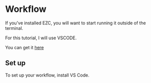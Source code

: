 # Workflow

If you've installed EZC, you will want to start running it outside of the terminal.

For this tutorial, I will use VSCODE.

You can get it [here](https://code.visualstudio.com/)

## Set up

To set up your workflow, install VS Code.





